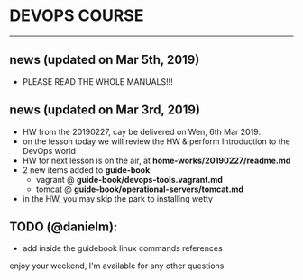 # DEVOPS COURSE
---
## news (updated on Mar 5th, 2019)
- PLEASE READ THE WHOLE MANUALS!!!


## news (updated on Mar 3rd, 2019)
- HW from the 20190227, cay be delivered on Wen, 6th Mar 2019.
- on the lesson today we will review the HW & perform Introduction to the DevOps world
- HW for next lesson is on the air, at **home-works/20190227/readme.md**
- 2 new items added to **guide-book**:
    - vagrant @ **guide-book/devops-tools.vagrant.md**
    - tomcat @ **guide-book/operational-servers/tomcat.md**
- in the HW, you may skip the park to installing wetty 

## TODO (@danielm):
- add inside the guidebook linux commands references

enjoy your weekend,
I'm available for any other questions 
